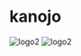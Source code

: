 # kanojo
![logo2](https://user-images.githubusercontent.com/72781778/178429046-91db7ee9-a3b6-4a73-b2e6-8f4d9ec40ecd.svg)
![logo2](https://user-images.githubusercontent.com/72781778/178429054-93c67670-0899-4b75-b352-f8ba708b6356.png)
